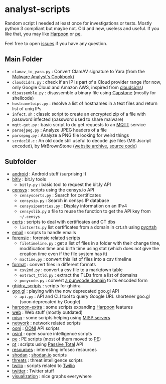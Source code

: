 # analyst-scripts

Random script I needed at least once for investigations or tests. Mostly python 3 compliant but maybe not. Old and new, useless and useful. If you like that, you may like [Harpoon](https://github.com/Te-k/harpoon) or [pe](https://github.com/Te-k/pe).

Feel free to open [issues](https://github.com/Te-k/analyst-scripts/issues) if you have any question.

## Main Folder

* `clamav_to_yara.py` : Convert ClamAV signature to Yara (from the [Malware Analyst's Cookbook](https://www.wiley.com/en-us/Malware+Analyst%27s+Cookbook+and+DVD%3A+Tools+and+Techniques+for+Fighting+Malicious+Code-p-9780470613030))
* `cloudcidrs.py` : check if an IP is part of a Cloud provider range (for now, only Google Cloud and Amazon AWS, inspired from [cloudcidrs](https://cloudyr.github.io/cloudcidrs/))
* `disassemble.py` : disassemble a binary file using [Capstone](http://www.capstone-engine.org/) (mostly for shellcode)
* `hostnametoips.py` : resolve a list of hostnames in a text files and return list of uniq IPs
* `infect.sh` : classic script to create an encrypted zip of a file with password infected (password used to share malware)
* `mqtt-get.py` : basic script to do get requests to an [MQTT](https://fr.wikipedia.org/wiki/MQTT) service
* `parsejpeg.py` : Analyze JPEG headers of a file
* `parsepng.py` : Analyze a PNG file looking for weird things
* `scrdec18.c` : An old code still useful to decode .jse files (MS Jscript encoded), by MrBrownStone ([website archive](https://web.archive.org/web/20131208110057/http://virtualconspiracy.com/content/articles/breaking-screnc), [source code](https://gist.github.com/bcse/1834878))

## Subfolder

* [android](android/) : Android stuff (surprising !)
* [bitly](bitly/) : bit.ly tools
    * `bitly.py` : basic tool to request the bit.ly API
* [censys](censys/) : scripts using the censys.io API
    * `censyscerts.py` : Search for certificates
    * `censysip.py` : Search in censys IP database
    * `censysipentries.py` : Display information on an IPv4
    * `censyslib.py`  a file to reuse the function to get the API key from `~/.censys`
* [certs](certs/) : scripts to deal with certificates and CT dbs
    * `listcerts.py` list certificates from a domain in crt.sh using [pycrtsh](https://github.com/Te-k/pycrtsh)
* [email](email/) : scripts to handle emails
* [forensic](forensic) : forensic related scripts
    * `filetimeline.py` : get a list of files in a folder with their change time, modification time and birth time using stat (which does not give the creation time even if the file system has it)
    * `mactime.py` : convert this list of files into a csv timeline
* [format](format/) : convert files in different formats
    * `csv2md.py` : convert a csv file to a markdown table
    * `extract_ttld.py` : extract the TLDs from a list of domains
    * `punycode.py` : convert [a punycode domain](https://en.wikipedia.org/wiki/Punycode) to its encoded form
* [ghidra_scripts](ghidra_scripts/) : scripts for ghidra
* [goo.gl](goo.gl/) : playing with the now deprecated goo.gl API
    * `api.py` : API and CLI tool to query Google URL shortener goo.gl (soon deprecated by Google)
* [harpoon-extra](harpoon-extra/) : some scripts expanding [Harpoon](https://github.com/Te-k/harpoon) features
* [web](web/) : Web stuff (mostly outdated)
* [misp](misp/) : some scripts helping using [MISP servers](https://www.misp-project.org/)
* [network](network/) : network related scripts
* [ooni](ooni/) : [OONI](https://ooni.torproject.org/) API scripts
* [osint](osint/) : open source intelligence scripts
* [pe](pe/) : PE scripts (most of them moved to [PE](https://github.com/Te-k/pe))
* [pt](pt/) : scripts using [Passive Total](https://community.riskiq.com/home) API
* [resources](resources/) : interesting infosec resources
* [shodan](shodan/) : [shodan.io](https://www.shodan.io/) scripts
* [threats](threats/) : threat intelligence scripts
* [twilio](twilio/) : scripts related to [Twilio](https://www.twilio.com/)
* [twitter](twitter/) : Twitter stuff
* [visualization](visualization/) : nice graphs everywhere
